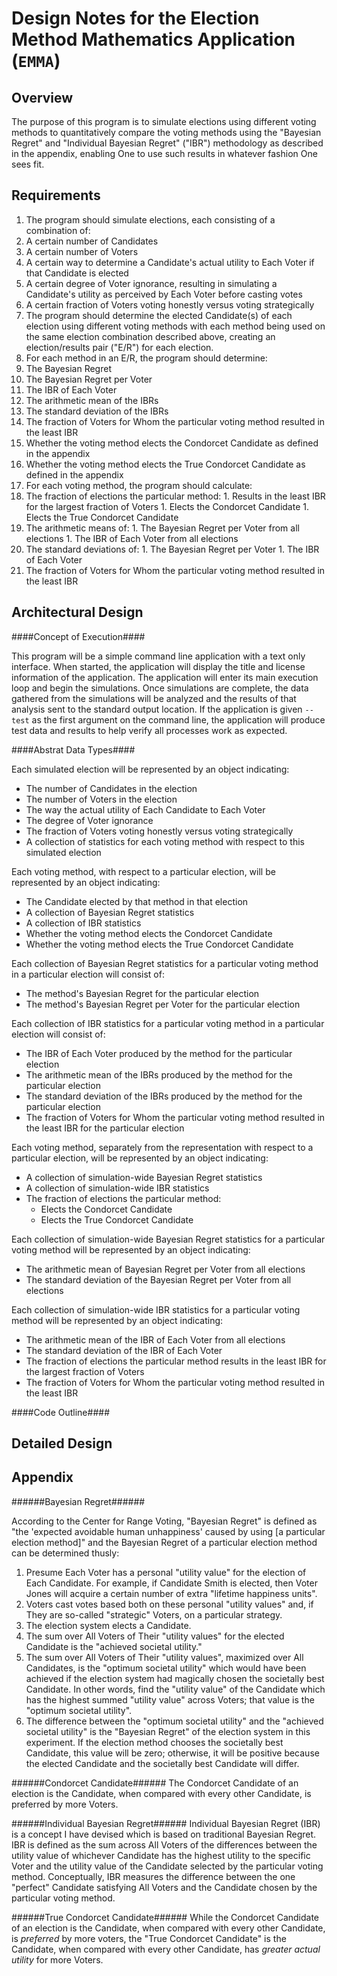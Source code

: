 Design Notes for the Election Method Mathematics Application (`EMMA`)
============

Overview
------------
The purpose of this program is to simulate elections using different voting methods to quantitatively compare the voting methods using the "Bayesian Regret" and "Individual Bayesian Regret" ("IBR") methodology as described in the appendix, enabling One to use such results in whatever fashion One sees fit.

Requirements
------------
1. The program should simulate elections, each consisting of a combination of:
  1. A certain number of Candidates
  1. A certain number of Voters
  1. A certain way to determine a Candidate's actual utility to Each Voter if that Candidate is elected
  1. A certain degree of Voter ignorance, resulting in simulating a Candidate's utility as perceived by Each Voter before casting votes
  1. A certain fraction of Voters voting honestly versus voting strategically
1. The program should determine the elected Candidate(s) of each election using different voting methods with each method being used on the same election combination described above, creating an election/results pair ("E/R") for each election.
1. For each method in an E/R, the program should determine:
  1. The Bayesian Regret
  1. The Bayesian Regret per Voter
  1. The IBR of Each Voter
  1. The arithmetic mean of the IBRs
  1. The standard deviation of the IBRs
  1. The fraction of Voters for Whom the particular voting method resulted in the least IBR
  1. Whether the voting method elects the Condorcet Candidate as defined in the appendix
  1. Whether the voting method elects the True Condorcet Candidate as defined in the appendix
1. For each voting method, the program should calculate:
  1. The fraction of elections the particular method:
    1. Results in the least IBR for the largest fraction of Voters
    1. Elects the Condorcet Candidate
    1. Elects the True Condorcet Candidate
  1. The arithmetic means of:
    1. The Bayesian Regret per Voter from all elections
    1. The IBR of Each Voter from all elections
  1. The standard deviations of:
    1. The Bayesian Regret per Voter
    1. The IBR of Each Voter
  1. The fraction of Voters for Whom the particular voting method resulted in the least IBR

Architectural Design
-------------------
####Concept of Execution####

This program will be a simple command line application with a text only interface. When started, the application will display the title and license information of the application. The application will enter its main execution loop and begin the simulations. Once simulations are complete, the data gathered from the simulations will be analyzed and the results of that analysis sent to the standard output location. If the application is given `--test` as the first argument on the command line, the application will produce test data and results to help verify all processes work as expected.

####Abstrat Data Types####

Each simulated election will be represented by an object indicating:
* The number of Candidates in the election
* The number of Voters in the election
* The way the actual utility of Each Candidate to Each Voter
* The degree of Voter ignorance
* The fraction of Voters voting honestly versus voting strategically
* A collection of statistics for each voting method with respect to this simulated election

Each voting method, with respect to a particular election, will be represented by an object indicating:
* The Candidate elected by that method in that election
* A collection of Bayesian Regret statistics
* A collection of IBR statistics
* Whether the voting method elects the Condorcet Candidate
* Whether the voting method elects the True Condorcet Candidate

Each collection of Bayesian Regret statistics for a particular voting method in a particular election will consist of:
* The method's Bayesian Regret for the particular election
* The method's Bayesian Regret per Voter for the particular election

Each collection of IBR statistics for a particular voting method in a particular election will consist of:
* The IBR of Each Voter produced by the method for the particular election
* The arithmetic mean of the IBRs produced by the method for the particular election
* The standard deviation of the IBRs produced by the method for the particular election
* The fraction of Voters for Whom the particular voting method resulted in the least IBR for the particular election

Each voting method, separately from the representation with respect to a particular election, will be represented by an object indicating:
* A collection of simulation-wide Bayesian Regret statistics
* A collection of simulation-wide IBR statistics
* The fraction of elections the particular method:
  - Elects the Condorcet Candidate
  - Elects the True Condorcet Candidate

Each collection of simulation-wide Bayesian Regret statistics for a particular voting method will be represented by an object indicating:
* The arithmetic mean of Bayesian Regret per Voter from all elections
* The standard deviation of the Bayesian Regret per Voter from all elections

Each collection of simulation-wide IBR statistics for a particular voting method will be represented by an object indicating:
* The arithmetic mean of the IBR of Each Voter from all elections
* The standard deviation of the IBR of Each Voter
* The fraction of elections the particular method results in the least IBR for the largest fraction of Voters
* The fraction of Voters for Whom the particular voting method resulted in the least IBR

####Code Outline####

Detailed Design
----------------

Appendix
----------
######Bayesian Regret######

According to the Center for Range Voting, "Bayesian Regret" is defined as "the 'expected avoidable human unhappiness' caused by using [a particular election method]" and the Bayesian Regret of a particular election method can be determined thusly:

1. Presume Each Voter has a personal "utility value" for the election of Each Candidate. For example, if Candidate Smith is elected, then Voter Jones will acquire a certain number of extra "lifetime happiness units".
1. Voters cast votes based both on these personal "utility values" and, if They are so-called "strategic" Voters, on a particular strategy.
1. The election system elects a Candidate.
1. The sum over All Voters of Their "utility values" for the elected Candidate is the "achieved societal utility."
1. The sum over All Voters of Their "utility values", maximized over All Candidates, is the "optimum societal utility" which would have been achieved if the election system had magically chosen the societally best Candidate. In other words, find the "utility value" of the Candidate which has the highest summed "utility value" across Voters; that value is the "optimum societal utility".
1. The difference between the "optimum societal utility" and the "achieved societal utility" is the "Bayesian Regret" of the election system in this experiment. If the election method chooses the societally best Candidate, this value will be zero; otherwise, it will be positive because the elected Candidate and the societally best Candidate will differ.

######Condorcet Candidate######
The Condorcet Candidate of an election is the Candidate, when compared with every other Candidate, is preferred by more Voters.

######Individual Bayesian Regret######
Individual Bayesian Regret (IBR) is a concept I have devised which is based on traditional Bayesian Regret. IBR is defined as the sum across All Voters of the differences between the utility value of whichever Candidate has the highest utility to the specific Voter and the utility value of the Candidate selected by the particular voting method. Conceptually, IBR measures the difference between the one "perfect" Candidate satisfying All Voters and the Candidate chosen by the particular voting method.

######True Condorcet Candidate######
While the Condorcet Candidate of an election is the Candidate, when compared with every other Candidate, is *preferred* by more voters, the "True Condorcet Candidate" is the Candidate, when compared with every other Candidate, has *greater actual utility* for more Voters.
